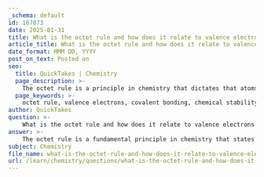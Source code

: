 ```yaml
---
_schema: default
id: 167073
date: 2025-01-31
title: What is the octet rule and how does it relate to valence electrons in covalent bonding?
article_title: What is the octet rule and how does it relate to valence electrons in covalent bonding?
date_format: MMM DD, YYYY
post_on_text: Posted on
seo:
  title: QuickTakes | Chemistry
  page_description: >-
    The octet rule is a principle in chemistry that dictates that atoms seek to achieve a full outer shell of eight electrons for stability, influencing their bonding behavior, particularly in covalent and ionic bonding.
  page_keywords: >-
    octet rule, valence electrons, covalent bonding, chemical stability, chemical bonds, ionic bonds, electron configuration, noble gases, molecular stability, exceptions to octet rule
author: QuickTakes
question: >-
    What is the octet rule and how does it relate to valence electrons in covalent bonding?
answer: >-
    The octet rule is a fundamental principle in chemistry that states that atoms tend to bond in such a way that they achieve a full outer shell of eight electrons, leading to greater stability. This rule is particularly significant because it helps explain the behavior of atoms during chemical reactions and the formation of compounds.\n\n### Significance of the Octet Rule:\n\n1. **Chemical Stability**: Atoms are most stable when they have eight electrons in their valence shell, which is similar to the electron configuration of noble gases. This stable configuration drives atoms to engage in chemical bonding—either by sharing electrons (covalent bonds) or transferring electrons (ionic bonds)—to achieve this octet.\n\n2. **Formation of Chemical Bonds**: The valence electrons in the outermost shell are responsible for the formation of chemical bonds. Atoms can either share electrons (covalent bonds) or transfer electrons (ionic bonds) to fill their valence shells. \n\n   - **Covalent Bonds**: In covalent bonding, atoms share pairs of electrons to fill their valence shells. For example, carbon, which has four valence electrons, can form up to four covalent bonds to achieve a full octet. In a water molecule (H₂O), each hydrogen atom shares one electron with the oxygen atom, allowing the oxygen to complete its valence shell with eight electrons.\n\n   - **Ionic Bonds**: In ionic bonding, one atom donates electrons to another, resulting in the formation of positively and negatively charged ions. For instance, sodium (Na) can lose one electron to achieve a full valence shell, while chlorine (Cl) can gain that electron to fill its own valence shell, resulting in the formation of NaCl.\n\n### Limitations and Exceptions:\n\nWhile the octet rule is a useful guideline, there are exceptions. Some elements, particularly those in the third period and beyond (like phosphorus and sulfur), can expand their octet and accommodate more than eight electrons. Additionally, certain molecules, such as those involving transition metals, may not strictly adhere to the octet rule.\n\nIn summary, the octet rule is crucial for understanding chemical bonding and molecular stability. It provides a framework for predicting how atoms will interact and form compounds, which is essential for the study of chemistry and its applications in various fields, including biology and materials science.
subject: Chemistry
file_name: what-is-the-octet-rule-and-how-does-it-relate-to-valence-electrons-in-covalent-bonding.md
url: /learn/chemistry/questions/what-is-the-octet-rule-and-how-does-it-relate-to-valence-electrons-in-covalent-bonding
---
```


&nbsp;